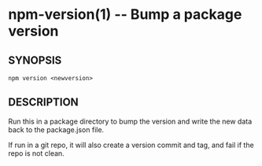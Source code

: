 npm-version(1) -- Bump a package version
========================================

## SYNOPSIS

    npm version <newversion>

## DESCRIPTION

Run this in a package directory to bump the version and write the new
data back to the package.json file.

If run in a git repo, it will also create a version commit and tag, and
fail if the repo is not clean.
